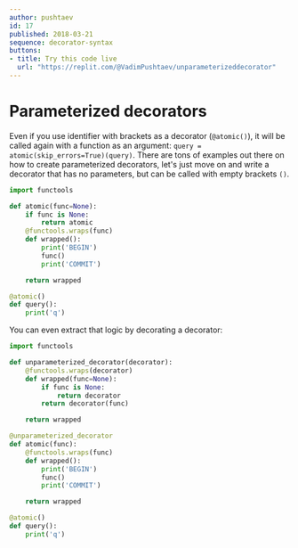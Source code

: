```yaml
---
author: pushtaev
id: 17
published: 2018-03-21
sequence: decorator-syntax
buttons:
- title: Try this code live
  url: "https://replit.com/@VadimPushtaev/unparameterizeddecorator"
---
```


# Parameterized decorators

Even if you use identifier with brackets as a decorator (`@atomic()`),
it  will be called again with a function as an argument:
`query = atomic(skip_errors=True)(query)`.
There are tons of examples out there on how to create parameterized decorators,
let's just move on and write a decorator that has no parameters,
but can be called with empty brackets `()`.

```python {hide}
import functools
```

```python {continue}
def atomic(func=None):
    if func is None:
        return atomic
    @functools.wraps(func)
    def wrapped():
        print('BEGIN')
        func()
        print('COMMIT')

    return wrapped

@atomic()
def query():
    print('q')
```

You can even extract that logic by decorating a decorator:

```python {hide}
import functools
```

```python {continue}
def unparameterized_decorator(decorator):
    @functools.wraps(decorator)
    def wrapped(func=None):
        if func is None:
            return decorator
        return decorator(func)

    return wrapped

@unparameterized_decorator
def atomic(func):
    @functools.wraps(func)
    def wrapped():
        print('BEGIN')
        func()
        print('COMMIT')

    return wrapped

@atomic()
def query():
    print('q')
```

